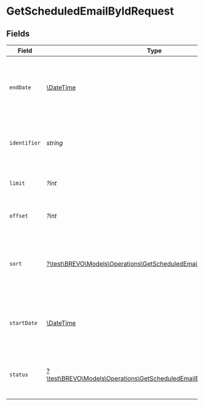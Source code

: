 # GetScheduledEmailByIdRequest


## Fields

| Field                                                                                                                                                                     | Type                                                                                                                                                                      | Required                                                                                                                                                                  | Description                                                                                                                                                               |
| ------------------------------------------------------------------------------------------------------------------------------------------------------------------------- | ------------------------------------------------------------------------------------------------------------------------------------------------------------------------- | ------------------------------------------------------------------------------------------------------------------------------------------------------------------------- | ------------------------------------------------------------------------------------------------------------------------------------------------------------------------- |
| `endDate`                                                                                                                                                                 | [\DateTime](https://www.php.net/manual/en/class.datetime.php)                                                                                                             | :heavy_minus_sign:                                                                                                                                                        | Mandatory if `startDate` is used. Ending date (YYYY-MM-DD) till which you want to fetch the list. Maximum time period that can be selected is one month.                  |
| `identifier`                                                                                                                                                              | *string*                                                                                                                                                                  | :heavy_check_mark:                                                                                                                                                        | The `batchId` of scheduled emails batch (Should be a valid UUIDv4) or the `messageId` of scheduled email.                                                                 |
| `limit`                                                                                                                                                                   | *?int*                                                                                                                                                                    | :heavy_minus_sign:                                                                                                                                                        | Number of documents returned per page. Not valid when identifier is `messageId`.                                                                                          |
| `offset`                                                                                                                                                                  | *?int*                                                                                                                                                                    | :heavy_minus_sign:                                                                                                                                                        | Index of the first document on the page.  Not valid when identifier is `messageId`.                                                                                       |
| `sort`                                                                                                                                                                    | [?\test\BREVO\Models\Operations\GetScheduledEmailByIdQueryParamSort](../../models/operations/GetScheduledEmailByIdQueryParamSort.md)                                      | :heavy_minus_sign:                                                                                                                                                        | Sort the results in the ascending/descending order of record creation. Default order is **descending** if `sort` is not passed. Not valid when identifier is `messageId`. |
| `startDate`                                                                                                                                                               | [\DateTime](https://www.php.net/manual/en/class.datetime.php)                                                                                                             | :heavy_minus_sign:                                                                                                                                                        | Mandatory if `endDate` is used. Starting date (YYYY-MM-DD) from which you want to fetch the list. Can be maximum 30 days older tha current date.                          |
| `status`                                                                                                                                                                  | [?\test\BREVO\Models\Operations\GetScheduledEmailByIdQueryParamStatus](../../models/operations/GetScheduledEmailByIdQueryParamStatus.md)                                  | :heavy_minus_sign:                                                                                                                                                        | Filter the records by `status` of the scheduled email batch or message. Not valid when identifier is `messageId`.                                                         |